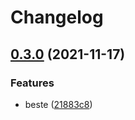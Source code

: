 # Changelog

## [0.3.0](https://www.github.com/kalosisz/git-workshop/compare/v0.2.0...v0.3.0) (2021-11-17)


### Features

* beste ([21883c8](https://www.github.com/kalosisz/git-workshop/commit/21883c8783f8a4e51863abf6152c06e7e96dcf35))
